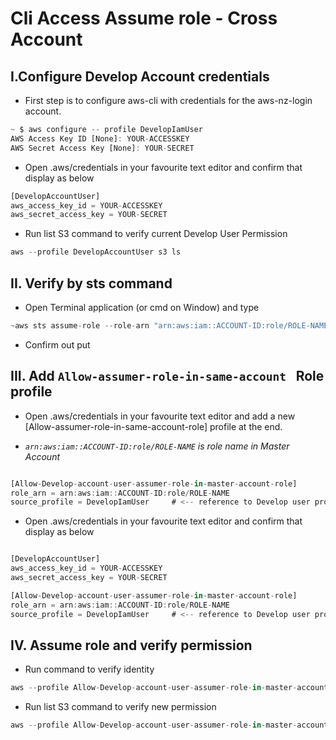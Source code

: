 # Cli Access Assume role - Cross Account

## I.Configure Develop Account credentials

- First step is to configure aws-cli with credentials for the aws-nz-login account.

```js
~ $ aws configure -- profile DevelopIamUser
AWS Access Key ID [None]: YOUR-ACCESSKEY
AWS Secret Access Key [None]: YOUR-SECRET

```

- Open .aws/credentials in your favourite text editor and confirm that display as below

```js
[DevelopAccountUser]
aws_access_key_id = YOUR-ACCESSKEY
aws_secret_access_key = YOUR-SECRET

```

- Run list S3 command to verify current Develop User Permission

```js
aws --profile DevelopAccountUser s3 ls

```

## II. Verify by sts command
- Open Terminal application (or cmd on Window) and type

```js
~aws sts assume-role --role-arn "arn:aws:iam::ACCOUNT-ID:role/ROLE-NAME" --role-session-name "Develop-SameAccount-User-AssumeRole-Admin" --profile DevelopAccountUser
```
- Confirm out put 

## III. Add `Allow-assumer-role-in-same-account ` Role profile

- Open .aws/credentials in your favourite text editor and add a new [Allow-assumer-role-in-same-account-role] profile at the end.

- *`arn:aws:iam::ACCOUNT-ID:role/ROLE-NAME` is role name in Master Account*

```js

[Allow-Develop-account-user-assumer-role-in-master-account-role]
role_arn = arn:aws:iam::ACCOUNT-ID:role/ROLE-NAME
source_profile = DevelopIamUser     # <-- reference to Develop user profile 

```

- Open .aws/credentials in your favourite text editor and confirm that display as below

```js

[DevelopAccountUser]
aws_access_key_id = YOUR-ACCESSKEY
aws_secret_access_key = YOUR-SECRET

[Allow-Develop-account-user-assumer-role-in-master-account-role]
role_arn = arn:aws:iam::ACCOUNT-ID:role/ROLE-NAME
source_profile = DevelopIamUser     # <-- reference to Develop user profile 

```

## IV. Assume role and verify permission

- Run command to verify identity

```js
aws --profile Allow-Develop-account-user-assumer-role-in-master-account-role sts get-caller-identity

```

- Run list S3 command to verify new permission

```js
aws --profile Allow-Develop-account-user-assumer-role-in-master-account-role s3 ls

```
